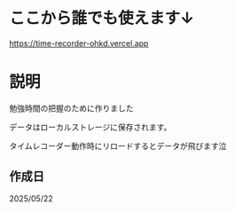 # ここから誰でも使えます↓
https://time-recorder-ohkd.vercel.app


# 説明　

勉強時間の把握のために作りました

データはローカルストレージに保存されます。

タイムレコーダー動作時にリロードするとデータが飛びます泣


## 作成日　
2025/05/22




